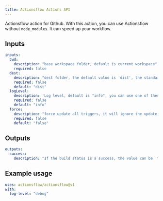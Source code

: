 ```yaml
---
title: Actionsflow Actions API
---
```


Actionsflow action for Github. With this action, you can use Actionsflow without `node_modules`. It can speed up your workflow.

## Inputs

```yaml
inputs:
  cwd:
    description: "base workspace folder, default is current workspace"
    required: false
  dest:
    description: "dest folder, the default value is 'dist', the standard Github actions workflow files will place to ./dist/workflows"
    required: false
    default: "dist"
  logLevel:
    description: 'Log level, default is "info", you can use one of these values, "trace" | "debug" | "info" | "warn" | "error" | "silent"'
    required: false
    default: "info"
  force:
    description: "force update all triggers, it will ignore the update interval and cached deduplicate key"
    required: false
    default: "false"
```

## Outputs

```yaml
outputs:
  success:
    description: "If the build status is a success, the value can be 'true', or 'false', if the build failed, the action outcome will be set failed"
```

## Example usage

```yaml
uses: actionsflow/actionsflow@v1
with:
  log-level: "debug"
```
